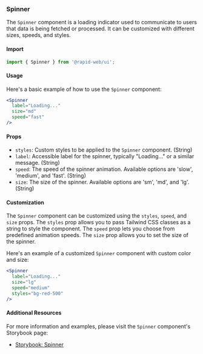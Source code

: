 ### Spinner

The `Spinner` component is a loading indicator used to communicate to users that data is being fetched or processed. It can be customized with different sizes, speeds, and styles.

#### Import
```jsx
import { Spinner } from '@rapid-web/ui';
```

#### Usage

Here's a basic example of how to use the `Spinner` component:
```jsx
<Spinner
  label="Loading..."
  size="md"
  speed="fast"
/>
```

#### Props

-   `styles`: Custom styles to be applied to the `Spinner` component. (String)
-   `label`: Accessible label for the spinner, typically "Loading..." or a similar message. (String)
-   `speed`: The speed of the spinner animation. Available options are 'slow', 'medium', and 'fast'. (String)
-   `size`: The size of the spinner. Available options are 'sm', 'md', and 'lg'. (String)

#### Customization

The `Spinner` component can be customized using the `styles`, `speed`, and `size` props. The `styles` prop allows you to pass Tailwind CSS classes as a string to style the component. The `speed` prop lets you choose from predefined animation speeds. The `size` prop allows you to set the size of the spinner.

Here's an example of a customized `Spinner` component with custom color and size:

```jsx
<Spinner
  label="Loading..."
  size="lg"
  speed="medium"
  styles="bg-red-500"
/>
```

#### Additional Resources

For more information and examples, please visit the `Spinner` component's Storybook page:

-   [Storybook: Spinner](https://storybook.rapid.cincinnati.ventures/?path=/docs/components-feedback-spinner--primary)